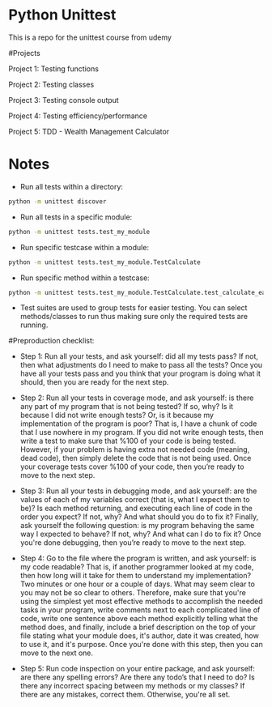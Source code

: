 # Python Unittest 

This is a repo for the unittest course from udemy


#Projects

Project 1: Testing functions

Project 2: Testing classes

Project 3: Testing console output

Project 4: Testing efficiency/performance

Project 5: TDD - Wealth Management Calculator


# Notes

- Run all tests within a directory:
```bash
python -m unittest discover
```

- Run all tests in a specific module:
```bash
python -m unittest tests.test_my_module
```

- Run specific testcase within a module:
```bash
python -m unittest tests.test_my_module.TestCalculate
```

- Run specific method within a testcase:
```bash
python -m unittest tests.test_my_module.TestCalculate.test_calculate_easy
```

- Test suites are used to group tests for easier testing. 
You can select methods/classes to run thus making sure only the required
  tests are running.
  

#Preproduction checklist:
- Step 1:
Run all your tests, and ask yourself: did all my tests pass? If not, then what adjustments do I need
to make to pass all the tests?
Once you have all your tests pass and you think that your program is doing what it should, then
you are ready for the next step.
  

- Step 2:
Run all your tests in coverage mode, and ask yourself: is there any part of my program that is not
being tested? If so, why? Is it because I did not write enough tests? Or, is it because my
implementation of the program is poor? That is, I have a chunk of code that I use nowhere in my
program. If you did not write enough tests, then write a test to make sure that %100 of your code
is being tested. However, if your problem is having extra not needed code (meaning, dead code),
then simply delete the code that is not being used. Once your coverage tests cover %100 of your
code, then you’re ready to move to the next step.
  

- Step 3:
Run all your tests in debugging mode, and ask yourself: are the values of each of my variables
correct (that is, what I expect them to be)? Is each method returning, and executing each line of
code in the order you expect? If not, why? And what should you do to fix it? Finally, ask yourself
the following question: is my program behaving the same way I expected to behave? If not,
why? And what can I do to fix it?
Once you're done debugging, then you’re ready to move to the next step.


- Step 4:
Go to the file where the program is written, and ask yourself: is my code readable? That is, if
another programmer looked at my code, then how long will it take for them to understand my
implementation? Two minutes or one hour or a couple of days. What may seem clear to you may
not be so clear to others. Therefore, make sure that you're using the simplest yet most effective
methods to accomplish the needed tasks in your program, write comments next to each
complicated line of code, write one sentence above each method explicitly telling what the
method does, and finally, include a brief description on the top of your file stating what your
module does, it's author, date it was created, how to use it, and it's purpose. Once you're done
with this step, then you can move to the next one. 


- Step 5:
Run code inspection on your entire package, and ask yourself: are there any spelling errors? Are
there any todo’s that I need to do? Is there any incorrect spacing between my methods or my
classes? If there are any mistakes, correct them. Otherwise, you're all set. 
